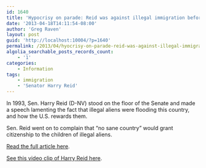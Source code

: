 ```yaml
---
id: 1640
title: 'Hypocrisy on parade: Reid was against illegal immigration before he was for it'
date: '2013-04-18T14:11:54-08:00'
author: 'Greg Raven'
layout: post
guid: 'http://localhost:10004/?p=1640'
permalink: /2013/04/hyocrisy-on-parade-reid-was-against-illegal-immigration-before-he-was-for-it/
algolia_searchable_posts_records_count:
    - '1'
categories:
    - Information
tags:
    - immigration
    - 'Senator Harry Reid'
---
```


In 1993, Sen. Harry Reid (D-NV) stood on the floor of the Senate and made a speech lamenting the fact that illegal aliens were flooding this country, and how the U.S. rewards them.  
  
Sen. Reid went on to complain that “no sane country” would grant citizenship to the children of illegal aliens.

[Read the full article here](http://www.examiner.com/article/harry-reid-was-against-illegal-immigration-before-he-was-for-it).

[See this video clip of Harry Reid here](https://www.hatefacts.com/quotes/harry-reid/1993-birthright-citizenship.html).